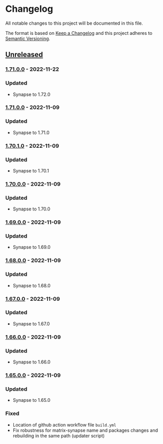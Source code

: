 # Changelog

All notable changes to this project will be documented in this file.

The format is based on [Keep a Changelog](http://keepachangelog.com/en/1.0.0/)
and this project adheres to [Semantic Versioning](http://semver.org/spec/v2.0.0.html).

## [Unreleased]

### [1.71.0.0] - 2022-11-22

### Updated

- Synapse to 1.72.0

### [1.71.0.0] - 2022-11-09

### Updated

- Synapse to 1.71.0

### [1.70.1.0] - 2022-11-09

### Updated

- Synapse to 1.70.1

### [1.70.0.0] - 2022-11-09

### Updated

- Synapse to 1.70.0

### [1.69.0.0] - 2022-11-09

### Updated

- Synapse to 1.69.0

### [1.68.0.0] - 2022-11-09

### Updated

- Synapse to 1.68.0

### [1.67.0.0] - 2022-11-09

### Updated

- Synapse to 1.67.0

### [1.66.0.0] - 2022-11-09

### Updated

- Synapse to 1.66.0

### [1.65.0.0] - 2022-11-09

### Updated

- Synapse to 1.65.0

### Fixed

- Location of github action workflow file `build.yml`
- Fix robustness for matrix-synapse name and packages changes and rebuilding in the same path (updater script)

[unreleased]: https://github.com/conhealth/LifeTime-Desktop/compare/v1.71.0.0...HEAD
[1.71.0.0]: https://github.com/conhealth/LifeTime-Desktop/compare/v1.70.1.0...v1.71.0.0
[1.70.1.0]: https://github.com/conhealth/LifeTime-Desktop/compare/v1.70.0.0...v1.70.1.0
[1.70.0.0]: https://github.com/conhealth/LifeTime-Desktop/compare/v1.69.0.0...v1.70.0.0
[1.69.0.0]: https://github.com/conhealth/LifeTime-Desktop/compare/v1.68.0.0...v1.69.0.0
[1.68.0.0]: https://github.com/conhealth/LifeTime-Desktop/compare/v1.67.0.0...v1.68.0.0
[1.67.0.0]: https://github.com/conhealth/LifeTime-Desktop/compare/v1.66.0.0...v1.67.0.0
[1.66.0.0]: https://github.com/conhealth/LifeTime-Desktop/compare/v1.65.0.0...v1.66.0.0
[1.65.0.0]: https://github.com/conhealth/LifeTime-Desktop/compare/v1.65.0.0
